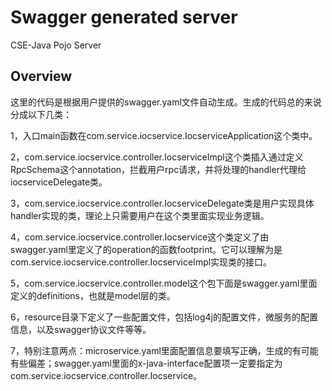 # Swagger generated server

CSE-Java Pojo Server


## Overview
这里的代码是根据用户提供的swagger.yaml文件自动生成。生成的代码总的来说分成以下几类：

1，入口main函数在com.service.iocservice.IocserviceApplication这个类中。

2，com.service.iocservice.controller.IocserviceImpl这个类插入通过定义RpcSchema这个annotation，拦截用户rpc请求，并将处理的handler代理给iocserviceDelegate类。

3，com.service.iocservice.controller.IocserviceDelegate类是用户实现具体handler实现的类，理论上只需要用户在这个类里面实现业务逻辑。

4，com.service.iocservice.controller.Iocservice这个类定义了由swagger.yaml里定义了的operation的函数footprint。它可以理解为是com.service.iocservice.controller.IocserviceImpl实现类的接口。

5，com.service.iocservice.controller.model这个包下面是swagger.yaml里面定义的definitions，也就是model层的类。

6，resource目录下定义了一些配置文件，包括log4j的配置文件，微服务的配置信息，以及swagger协议文件等等。

7，特别注意两点：microservice.yaml里面配置信息要填写正确，生成的有可能有些偏差；swagger.yaml里面的x-java-interface配置项一定要指定为com.service.iocservice.controller.Iocservice。